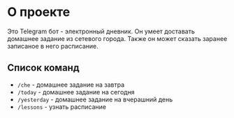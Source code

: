 # О проекте
Это Telegram бот - электронный дневник.
Он умеет доставать домашнее задание из сетевого города.
Также он может сказать заранее записаное в него расписание.

## Список команд
- `/che` - домашнее задание на завтра
- `/today` - домашнее задание на сегодня
- `/yesterday` - домашнее задание на вчерашний день
- `/lessons` - узнать расписание
